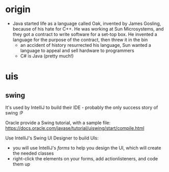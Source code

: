 # origin

- Java started life as a language called Oak, invented by James Gosling, because of his hate for C++. He was working at Sun Microsystems, and they got a contract to write software for a set-top box. He invented a language for the purpose of the contract, then threw it in the bin
  - an accident of history resurrected his language, Sun wanted a language to appeal and sell hardware to programmers
  - C# is Java (pretty much!)

# uis
## swing
It's used by IntelliJ to build their IDE - probably the only success story of swing :P

Oracle provide a Swing tutorial, with a sample file:
https://docs.oracle.com/javase/tutorial/uiswing/start/compile.html

Use IntelliJ's Swing UI Designer to build UIs:
- you will use IntelliJ's _forms_ to help you design the UI, which will create the needed classes
- right-click the elements on your forms, add actionlisteners, and code them up